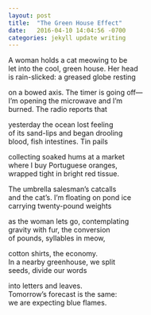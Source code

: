 ```yaml
---
layout: post
title:  "The Green House Effect"
date:   2016-04-10 14:04:56 -0700
categories: jekyll update writing
---
```

A woman holds a cat meowing to be  
let into the cool, green house. Her head  
is rain-slicked: a greased globe resting  

on a bowed axis. The timer is going off—  
I’m opening the microwave and I’m  
burned. The radio reports that  

yesterday the ocean lost feeling  
of its sand-lips and began drooling  
blood, fish intestines. Tin pails  

collecting soaked hums at a market  
where I buy Portuguese oranges,  
wrapped tight in bright red tissue.  

The umbrella salesman’s catcalls  
and the cat’s. I’m floating on pond ice  
carrying twenty-pound weights  

as the woman lets go, contemplating  
gravity with fur, the conversion  
of pounds, syllables in meow,  

cotton shirts, the economy.  
In a nearby greenhouse, we split  
seeds, divide our words  

into letters and leaves.  
Tomorrow’s forecast is the same:  
we are expecting blue flames.  

<!---
Jekyll also offers powerful support for code snippets:

{% highlight ruby %}
def print_hi(name)
  puts "Hi, #{name}"
end
print_hi('Tom')
#=> prints 'Hi, Tom' to STDOUT.
{% endhighlight %}

Check out the [Jekyll docs][jekyll-docs] for more info on how to get the most out of Jekyll. File all bugs/feature requests at [Jekyll’s GitHub repo][jekyll-gh]. If you have questions, you can ask them on [Jekyll Talk][jekyll-talk].

[jekyll-docs]: http://jekyllrb.com/docs/home
[jekyll-gh]:   https://github.com/jekyll/jekyll
[jekyll-talk]: https://talk.jekyllrb.com/
-->